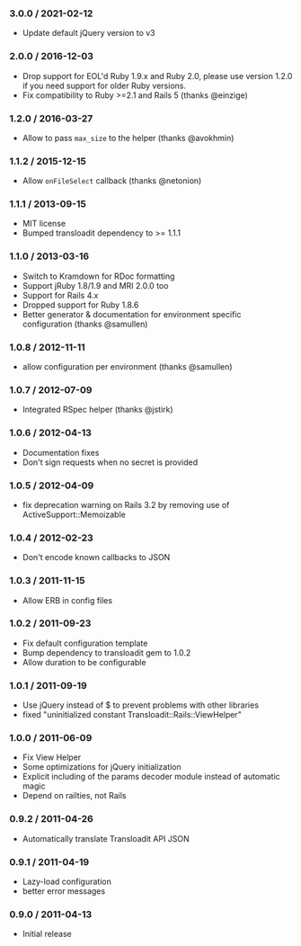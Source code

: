 ### 3.0.0 / 2021-02-12
* Update default jQuery version to v3

### 2.0.0 / 2016-12-03 ###

* Drop support for EOL'd Ruby 1.9.x and Ruby 2.0, please use version 1.2.0 if you need support for older
  Ruby versions.
* Fix compatibility to Ruby >=2.1 and Rails 5 (thanks @einzige)

### 1.2.0 / 2016-03-27 ###

* Allow to pass `max_size` to the helper (thanks @avokhmin)

### 1.1.2 / 2015-12-15 ###

* Allow `onFileSelect` callback (thanks @netonion)

### 1.1.1 / 2013-09-15 ###

* MIT license
* Bumped transloadit dependency to >= 1.1.1

### 1.1.0 / 2013-03-16 ###

* Switch to Kramdown for RDoc formatting
* Support jRuby 1.8/1.9 and MRI 2.0.0 too
* Support for Rails 4.x
* Dropped support for Ruby 1.8.6
* Better generator & documentation for environment specific configuration (thanks @samullen)

### 1.0.8 / 2012-11-11 ###

* allow configuration per environment (thanks @samullen)

### 1.0.7 / 2012-07-09 ###

* Integrated RSpec helper (thanks @jstirk)

### 1.0.6 / 2012-04-13 ###

* Documentation fixes
* Don't sign requests when no secret is provided

### 1.0.5 / 2012-04-09 ###

* fix deprecation warning on Rails 3.2 by removing use of ActiveSupport::Memoizable

### 1.0.4 / 2012-02-23 ###

* Don't encode known callbacks to JSON

### 1.0.3 / 2011-11-15 ###

* Allow ERB in config files

### 1.0.2 / 2011-09-23 ###

* Fix default configuration template
* Bump dependency to transloadit gem to 1.0.2
* Allow duration to be configurable

### 1.0.1 / 2011-09-19 ###

* Use jQuery instead of $ to prevent problems with other libraries
* fixed "uninitialized constant Transloadit::Rails::ViewHelper"

### 1.0.0 / 2011-06-09 ###

* Fix View Helper
* Some optimizations for jQuery initialization
* Explicit including of the params decoder module instead of automatic magic
* Depend on railties, not Rails

### 0.9.2 / 2011-04-26 ###

* Automatically translate Transloadit API JSON

### 0.9.1 / 2011-04-19 ###

* Lazy-load configuration
* better error messages

### 0.9.0 / 2011-04-13 ###

* Initial release
